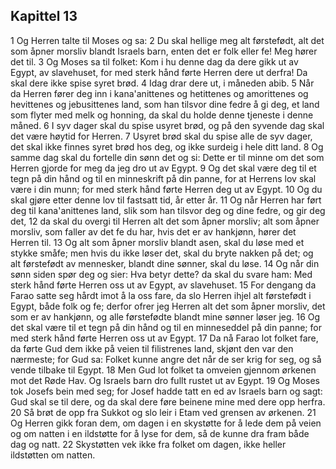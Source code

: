 ## Kapittel 13

1 Og Herren talte til Moses og sa:
2 Du skal hellige meg alt førstefødt, alt det som åpner morsliv blandt Israels barn, enten det er folk eller fe! Meg hører det til.
3 Og Moses sa til folket: Kom i hu denne dag da dere gikk ut av Egypt, av slavehuset, for med sterk hånd førte Herren dere ut derfra! Da skal dere ikke spise syret brød.
4 Idag drar dere ut, i måneden abib.
5 Når da Herren fører deg inn i kana'anittenes og hetittenes og amorittenes og hevittenes og jebusittenes land, som han tilsvor dine fedre å gi deg, et land som flyter med melk og honning, da skal du holde denne tjeneste i denne måned.
6 I syv dager skal du spise usyret brød, og på den syvende dag skal det være høytid for Herren.
7 Usyret brød skal du spise alle de syv dager, det skal ikke finnes syret brød hos deg, og ikke surdeig i hele ditt land.
8 Og samme dag skal du fortelle din sønn det og si: Dette er til minne om det som Herren gjorde for meg da jeg dro ut av Egypt.
9 Og det skal være deg til et tegn på din hånd og til en minneskrift på din panne, for at Herrens lov skal være i din munn; for med sterk hånd førte Herren deg ut av Egypt.
10 Og du skal gjøre etter denne lov til fastsatt tid, år etter år.
11 Og når Herren har ført deg til kana'anittenes land, slik som han tilsvor deg og dine fedre, og gir deg det,
12 da skal du overgi til Herren alt det som åpner morsliv; alt som åpner morsliv, som faller av det fe du har, hvis det er av hankjønn, hører det Herren til.
13 Og alt som åpner morsliv blandt asen, skal du løse med et stykke småfe; men hvis du ikke løser det, skal du bryte nakken på det; og alt førstefødt av mennesker, blandt dine sønner, skal du løse.
14 Og når din sønn siden spør deg og sier: Hva betyr dette? da skal du svare ham: Med sterk hånd førte Herren oss ut av Egypt, av slavehuset.
15 For dengang da Farao satte seg hårdt imot å la oss fare, da slo Herren ihjel alt førstefødt i Egypt, både folk og fe; derfor ofrer jeg Herren alt det som åpner morsliv, det som er av hankjønn, og alle førstefødte blandt mine sønner løser jeg.
16 Og det skal være til et tegn på din hånd og til en minneseddel på din panne; for med sterk hånd førte Herren oss ut av Egypt.
17 Da nå Farao lot folket fare, da førte Gud dem ikke på veien til filistrenes land, skjønt den var den nærmeste; for Gud sa: Folket kunne angre det når de ser krig for seg, og så vende tilbake til Egypt.
18 Men Gud lot folket ta omveien gjennom ørkenen mot det Røde Hav. Og Israels barn dro fullt rustet ut av Egypt.
19 Og Moses tok Josefs bein med seg; for Josef hadde tatt en ed av Israels barn og sagt: Gud skal se til dere, og da skal dere føre beinene mine med dere opp herfra.
20 Så brøt de opp fra Sukkot og slo leir i Etam ved grensen av ørkenen.
21 Og Herren gikk foran dem, om dagen i en skystøtte for å lede dem på veien og om natten i en ildstøtte for å lyse for dem, så de kunne dra fram både dag og natt.
22 Skystøtten vek ikke fra folket om dagen, ikke heller ildstøtten om natten.
